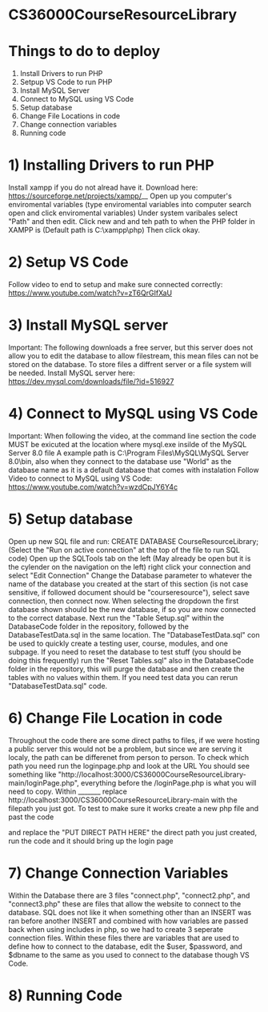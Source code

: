 # CS36000CourseResourceLibrary


# Things to do to deploy
1. Install Drivers to run PHP
2. Setpup VS Code to run PHP
3. Install MySQL Server
4. Connect to MySQL using VS Code
5. Setup database
6. Change File Locations in code
7. Change connection variables
8. Running code





# 1) Installing Drivers to run PHP
Install xampp if you do not alread have it. Download here: https://sourceforge.net/projects/xampp/__
Open up you computer's enviromental variables (type enviromental variables into computer search open and click enviromental variables)
Under system varibales select "Path" and then edit. Click new and and teh path to when the PHP folder in XAMPP is (Default path is C:\xampp\php)
Then click okay.


# 2) Setup VS Code
Follow video to end to setup and make sure connected correctly: https://www.youtube.com/watch?v=zT6QrGIfXaU


# 3) Install MySQL server
Important: The following downloads a free server, but this server does not allow you to edit the database to allow filestream, this mean files can not be stored on the database. To store files a diffrent server or a file system will be needed.
Install MySQL server here: https://dev.mysql.com/downloads/file/?id=516927


# 4) Connect to MySQL using VS Code
Important: When following the video, at the command line section the code MUST be exicuted at the location where mysql.exe insilde of the MySQL Server 8.0 file A example path is C:\Program Files\MySQL\MySQL Server 8.0\bin, also when they connect to the database use "World" as the database name as it is a default database that comes with instalation
Follow Video to connect to MySQL using VS Code: https://www.youtube.com/watch?v=wzdCpJY6Y4c


# 5) Setup database
Open up new SQL file and run: CREATE DATABASE CourseResourceLibrary;    (Select the "Run on active connection" at the top of the file to run SQL code)
Open up the SQLTools tab on the left (May already be open but it is the cylender on the navigation on the left) right click your connection and select "Edit Connection"
Change the Database parameter to whatever the name of the database you created at the start of this section (is not case sensitive, if followed document should be "courseresource"), select save connection, then connect now. When selecting the dropdown the first database shown should be the new database, if so you are now connected to the correct database.
Next run the "Table Setup.sql" within the DatabaseCode folder in the repository, followed by the DatabaseTestData.sql in the same location.
The "DatabaseTestData.sql" con be used to quickly create a testing user, course, modules, and one subpage.
If you need to reset the database to test stuff (you should be doing this frequently) run the "Reset Tables.sql" also in the DatabaseCode folder in the repository, this will purge the database and then create the tables with no values within them. If you need test data you can rerun "DatabaseTestData.sql" code.


# 6) Change File Location in code
Throughout the code there are some direct paths to files, if we were hosting a public server this would not be a problem, but since we are serving it localy, the path can be differenet from person to person.
To check which path you need run the loginpage.php and look at the URL
You should see something like "http://localhost:3000/CS36000CourseResourceLibrary-main/loginPage.php", everything before the /loginPage.php is what you will need to copy. Within _______ replace http://localhost:3000/CS36000CourseResourceLibrary-main with the filepath you just got.
To test to make sure it works create a new php file and past the code

<?php
header("Location: PUT DIRECT PATH HERE");
?>

and replace the "PUT DIRECT PATH HERE" the direct path you just created, run the code and it should bring up the login page


# 7) Change Connection Variables
Within the Database there are 3 files "connect.php", "connect2.php", and "connect3.php" these are files that allow the website to connect to the database. SQL does not like it when something other than an INSERT was ran before another INSERT and combined with how variables are passed back when using includes in php, so we had to create 3 seperate connection files. Within these files there are variables that are used to define how to connect to the database, edit the $user, $password, and $dbname to the same as you used to connect to the database though VS Code. 

# 8) Running Code
